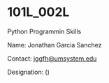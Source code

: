 # 101L_002L
 Python Programmin Skills

Name: Jonathan Garcia Sanchez 

Contact: jggfh@umsystem.edu

Designation: ()